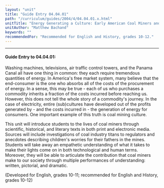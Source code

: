 ```yaml
---
layout: "unit"
title: "Guide Entry 04.04.01"
path: "/curriculum/guides/2004/4/04.04.01.x.html"
unitTitle: "Energy Generating a Culture: Early American Coal Miners and Coal Mining Culture"
unitAuthor: "Matthew Bachand"
keywords: ""
recommendedFor: "Recommended for English and History, grades 10-12."
---
```

<body>
<hr/>
<h4>
Guide Entry to 04.04.01:
</h4>
<p>
Washing machines, televisions, air traffic control towers, and the Panama Canal all have one thing in common: they each require tremendous quantities of energy. In America's free market system, many believe that the end-consumer is the one who absorbs all of the costs of the procurement of energy. In a sense, this may be true - each of us who purchases a commodity inherits a fraction of the costs incurred before reaching us. However, this does not tell the whole story of a commodity's journey. In the case of electricity, entire (sub)cultures have developed out of the profits generated by - and the costs incurred in - the generation of energy for consumers. One important example of this truth is coal mining culture.
</p>
<p>
This unit will introduce students to the lives of coal miners through scientific, historical, and literary texts in both print and electronic media. Sources will include investigations of coal industry titans to regulators and anecdotes describing children's worries for their fathers in the mines. Students will take away an empathetic understanding of what it takes to make their lights come on in both technological and human terms. Moreover, they will be able to articulate the contribution that coal miners make to our society through multiple performances of understanding: written, pictorial, and dramatic.
</p>
<p>
(Developed for English, grades 10-11; recommended for English and History, grades 10-12)
</p>
</body>
